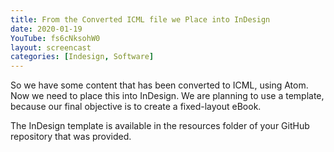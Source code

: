 ```yaml
---
title: From the Converted ICML file we Place into InDesign
date: 2020-01-19
YouTube: fs6cNksohW0
layout: screencast
categories: [Indesign, Software]
---
```


So we have some content that has been converted to ICML, using Atom. Now we need to place this into InDesign. We are planning to use a template, because our final objective is to create a fixed-layout eBook.

The InDesign template is available in the resources folder of your GitHub repository that was provided.
